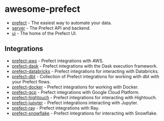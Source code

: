 # awesome-prefect

- [prefect](https://github.com/PrefectHQ/prefect) - The easiest way to automate your data.
- [server](https://github.com/PrefectHQ/server) - The Prefect API and backend.
- [ui](https://github.com/PrefectHQ/ui) - The home of the Prefect UI.

## Integrations

- [prefect-aws](https://github.com/PrefectHQ/prefect-aws) - Prefect integrations with AWS.
- [prefect-dask](https://github.com/PrefectHQ/prefect-dask) - Prefect integrations with the Dask execution framework.
- [prefect-databricks](https://github.com/PrefectHQ/prefect-databricks) - Prefect integrations for interacting with Databricks.
- [prefect-dbt](https://github.com/PrefectHQ/prefect-dbt) - Collection of Prefect integrations for working with dbt with your Prefect flows.
- [prefect-docker](https://github.com/PrefectHQ/prefect-docker) - Prefect integrations for working with Docker.
- [prefect-gcp](https://github.com/PrefectHQ/prefect-gcp) - Prefect integrations with Google Cloud Platform.
- [prefect-hightouch](https://github.com/PrefectHQ/prefect-hightouch) - Prefect integrations for interacting with Hightouch.
- [prefect-jupyter](https://github.com/PrefectHQ/prefect-jupyter) - Prefect integrations interacting with Jupyter.
- [prefect-ray](https://github.com/PrefectHQ/prefect-ray) - Prefect integrations with Ray.
- [prefect-snowflake](https://github.com/PrefectHQ/prefect-snowflake) - Prefect integrations for interacting with Snowflake.
